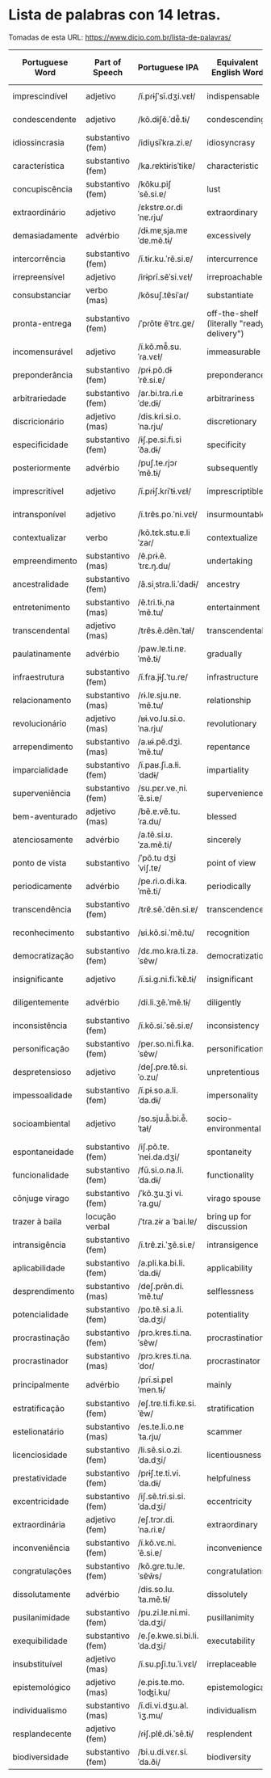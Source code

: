 # Lista de palabras con 14 letras.

Tomadas de esta URL: https://www.dicio.com.br/lista-de-palavras/ 

| Portuguese Word     | Part of Speech     | Portuguese IPA          | Equivalent English Word    | English IPA (USA)       | Equivalent Spanish Word | Spanish IPA (Latin American) | Word No. |
|---------------------|--------------------|-------------------------|---------------------------|-------------------------|-------------------------|-----------------------------|----------|
| imprescindível      | adjetivo           | /ĩ.pɾɨʃˈsĩ.dʒi.vɛɫ/   | indispensable             | /ˌɪndɪˈspɛnsəbəl/      | imprescindible         | /impɾesinˈdible/   |          |
| condescendente     | adjetivo           | /kõ.dɨʃẽ.ˈdẽ̃.tɨ/     | condescending             | /ˌkɑndɪˈsɛndɪŋ/        | condescendiente       | /kondethenˈdjente/ |          |
| idiossincrasia     | substantivo (fem)  | /idiu̯sĩˈkɾa.zi.ɐ/      | idiosyncrasy              | /ˌɪdiəˈsɪŋkrəsi/       | idiosincrasia         | /idjosinˈkɾasja/   |          |
| característica     | substantivo (fem)  | /ka.ɾɐktɨɾisˈtikɐ/     | characteristic            | /ˌkærɪktəˈrɪstɪk/     | característica         | /karakteˈɾistika/  |          |
| concupiscência     | substantivo (fem)  | /kõku.piʃˈsẽ.si.ɐ/     | lust                      | /lʌst/                  | concupiscencia         | /konkupisˈθjenθja/ |          |
| extraordinário     | adjetivo           | /ɛkstɾɐ.oɾ.diˈnɐ.ɾju/   | extraordinary             | /ɪkˌstrɔrdəˈnɛri/     | extraordinario         | /ekstɾaoɾðiˈnaɾjo/ |          |
| demasiadamente     | advérbio           | /dɨ.mɐˌsja.mɐˈdɐ.mẽ.tɨ/ | excessively               | /ɪkˈsɛsɪvli/            | demasiadamente         | /demaˌsjaˈðamente/ |          |
| intercorrência     | substantivo (fem)  | /ĩ.tɨɾ.ku.ˈrẽ.si.ɐ/     | intercurrence             | /ˌɪntərˈkɜːrəns/      | intercurrencia         | /intɛrkurˈɛnsja/   |          |
| irrepreensível     | adjetivo           | /irɨpɾĩ.sẽˈsi.vɛɫ/     | irreproachable            | /ˌɪrɪˈproʊtʃəbl/      | irreprochable         | /irɛproˈʧable/    |          |
| consubstanciar     | verbo (mas)        | /kõsuʃ.tɐ̃siˈaɾ/       | substantiate              | /səbˈstænʃiˌeɪt/       | consubstanciar         | /konsubstanˈθjaɾ/ |          |
| pronta-entrega     | substantivo (fem)  | /ˈpɾõtɐ ẽˈtɾɛ.ɡɐ/     | off-the-shelf (literally "ready delivery") | /ˌɔf ðə ˈʃɛlf/ | pronta entrega         | /ˈpɾonta enˈtɾeɣa/ |          |
| incomensurável     | adjetivo           | /ĩ.kõ.mẽ̃.su.ˈɾa.vɛɫ/  | immeasurable              | /ɪˈmɛʒərəbəl/           | inmensurable          | /inmensuɾaˈble/    |          |
| preponderância     | substantivo (fem)| /pɾɨ.põ.dɨˈrɐ̃.si.ɐ/     | preponderance             | /prɪˈpɒndərəns/           | preponderancia          | /preponeˈðɾansja/   |          |
| arbitrariedade    | substantivo (fem)| /aɾ.bi.tɾa.ɾi.eˈdɐ.dɨ/    | arbitrariness             | /ˌɑrˈbɪtrərɪnəs/         | arbitrariedad           | /arbitraɾjeˈðað/   |          |
| discricionário    | adjetivo (mas)   | /dis.kɾi.si.o.ˈna.ɾju/    | discretionary             | /dɪˈskrɛʃəˌnɛri/         | discrecionario          | /diskɾesjoˈnaɾjo/   |          |
| especificidade    | substantivo (fem)| /ɨʃ.pe.si.fi.siˈða.dɨ/   | specificity               | /ˌspɛsɪˈfɪsəti/          | especificidad           | /espesifisiˈðað/   |          |
| posteriormente    | advérbio         | /puʃ.te.ɾjɔɾˈmẽ.tɨ/     | subsequently              | /ˈsʌbsɪkwəntli/          | posteriormente          | /posteɾjoɾmenˈte/  |          |
| imprescritível    | adjetivo         | /ĩ.pɾɨʃ.kɾiˈtɨ.vɛɫ/     | imprescriptible           | /ɪmprɪˈskrɪptəbl/         | imprescriptible         | /impreskɾipˈtible/ |          |
| intransponível    | adjetivo         | /ĩ.tɾɐ̃s.po.ˈni.vɛɫ/     | insurmountable           | /ˌɪnsərˈmaʊntəbəl/       | intransponible          | /intranspoˈnible/  |          |
| contextualizar    | verbo            | /kõ.tɛk.stu.ɐ.liˈzaɾ/    | contextualize             | /kənˈtɛkstjuəˌlaɪz/      | contextualizar          | /kontekstwaliˈsaɾ/ |          |
| empreendimento    | substantivo (mas)| /ẽ.pɾɨ.ẽ.ˈtɾɛ.ŋ.du/     | undertaking               | /ˌʌndərˈteɪkɪŋ/          | emprendimiento          | /emprendiˈmjento/  |          |
| ancestralidade    | substantivo (fem)| /ã.siˌstɾa.li.ˈdadɨ/    | ancestry                  | /ˈænˌsɛstri/             | ancestralidad           | /ansesˌtɾaliˈðað/  |          |
| entretenimento     | substantivo (mas)| /ẽ.tɾi.tɨ.ˌnaˈmẽ.tu/    | entertainment             | /ˌɛntərˈteɪnmənt/        | entretenimiento         | /entreteˈnimiento/ |          |
| transcendental    | adjetivo (mas)   | /tɾɐ̃s.ẽ.dẽn.ˈtaɫ/      | transcendental            | /ˌtrænsɛnˈdɛntəl/         | transcendental          | /transendenˈtal/   |          |
| paulatinamente    | advérbio         | /paw.lɐ.ti.nɐ.ˈmẽ.tɨ/   | gradually                 | /ˈɡrædʒuəli/             | paulatinamente          | /pawlaˌtinaˈmente/ |          |
| infraestrutura    | substantivo (fem)| /ĩ.fɾa.jɨʃ.ˈtu.ɾɐ/       | infrastructure            | /ˌɪnfrəˈstrʌktʃər/       | infraestructura         | /infɾaeˈstruktura/ |          |
| relacionamento    | substantivo (mas)| /ɾɨ.lɐ.sju.nɐ.ˈmẽ.tu/    | relationship              | /rɪˈleɪʃənʃɪp/           | relacionamiento         | /re-lah-sjo-namjen-to/ |          |
| revolucionário    | adjetivo (mas)   | /ʁɨ.vo.lu.si.o.ˈna.ɾju/  | revolutionary             | /ˌrɛvəˈluʃəˌnɛri/        | revolucionario          | /re-vo-loo-sjo-nah-reeo/ |          |
| arrependimento    | substantivo (mas)| /a.ʁɨ.pẽ.dʒi.ˈmẽ.tu/    | repentance                | /rɪˈpɛntəns/             | arrepentimiento         | /a-re-pen-tee-myen-to/ |          |
| imparcialidade    | substantivo (fem)| /ĩ.paʁ.ʃi.a.ɫi.ˈdadɨ/   | impartiality              | /ˌɪmˌpɑrʃiˈæləti/        | imparcialidad          | /impar-sja-lee-dahd/ |          |
| superveniência    | substantivo (fem)| /su.pɛɾ.ve.ˌni.ˈẽ.si.ɐ/ | supervenience             | /ˌsuːpərˈviːniəns/        | superveniencia         | /su-per-ve-njen-thyah/ |          |
| bem-aventurado    | adjetivo (mas)   | /bẽ.ɐ.vẽ.tu.ˈɾa.du/     | blessed                   | /blɛst/                   | bienaventurado          | /bjena-ven-tu-ra-do/ |          |
| atenciosamente    | advérbio        | /a.tẽ.si.ʊ.ˈza.mẽ.ti/   | sincerely                  | /sɪnˈsɪrəli/             | atentamente              | /atenˈtamente/            |          |
| ponto de vista    | substantivo     | /ˈpõ.tu dʒi ˈviʃ.tɐ/     | point of view              | /pɔɪnt ʌv vjuː/           | punto de vista           | /ˈpunto de ˈbista/        |          |
| periodicamente    | advérbio        | /pe.ɾi.o.di.ka.ˈmẽ.ti/   | periodically               | /ˌpɪriəˈdɒdɪkəli/        | periódicamente           | /pe.ˌɾjoðikaˈmente/       |          |
| transcendência    | substantivo (fem)| /tɾɐ̃.sẽ.ˈdẽn.si.ɐ/     | transcendence              | /trænˈsɛndəns/            | trascendencia            | /tɾasenˈdenθja/           |          |
| reconhecimento    | substantivo     | /ʁi.kõ.si.ˈmẽ.tu/        | recognition                | /ˌrɛkəɡˈnɪʃən/           | reconocimiento           | /rekonosjeˈmjento/        |          |
| democratização    | substantivo (fem)| /dɛ.mo.kɾa.ti.za.ˈsɐ̃w/  | democratization            | /dɪˌmɑːkrətaɪˈzeɪʃən/    | democratización          | /demokratizaˈsjon/        |          |
| insignificante    | adjetivo        | /ĩ.si.ɡ.ni.fi.ˈkɐ̃.tɨ/   | insignificant              | /ˌɪnsɪɡˈnɪfɪkənt/        | insignificante           | /insijni-fiˈkante/        |          |
| diligentemente    | advérbio        | /di.li.ʒẽ.ˈmẽ.tɨ/       | diligently                 | /ˈdɪlɪdʒəntli/            | diligentemente           | /di.li.ʒenˈtemente/       |          |
| inconsistência    | substantivo (fem)| /ĩ.kõ.si.ˈsẽ.si.ɐ/     | inconsistency              | /ˌɪnkənˈsɪstənsi/        | inconsistencia           | /inkonsistenˈθja/        |          |
| personificação    | substantivo (fem)| /peɾ.so.ni.fi.ka.ˈsɐ̃w/  | personification            | /pərˌsɑːnɪfɪˈkeɪʃən/     | personificación          | /peɾsonifikasiˈon/        |          |
| despretensioso       | adjetivo          | /deʃ.pɾe.tẽ.si.ˈo.zu/  | unpretentious            | /ʌnprɪˈtɛnʃəs/           | despretensioso           | /despretensiˈoso/         |          |
| impessoalidade       | substantivo (fem) | /ĩ.pɨ.so.a.li.ˈda.dɨ/   | impersonality            | /ˌɪmpərˌsəˈnæləti/      | impersonalidad           | /impeɾsonaliˈdad/         |          |
| socioambiental      | adjetivo          | /so.sju.ã̃.bi.ẽ̃.ˈtaɫ/ | socio-environmental      | /ˌsoʊsiəʊɪnˌvaɪrənˈmɛntəl/ | socioambiental           | /sosjoamˌbjentaˈal/      |          |
| espontaneidade       | substantivo (fem) | /iʃ.põ.tɐ.ˈnei.da.dʒi/  | spontaneity              | /spɑnˈteɪniəti/           | espontaneidad            | /esponˌtaneiˈðað/         |          |
| funcionalidade       | substantivo (fem) | /fũ.si.o.na.li.ˈda.dɨ/ | functionality            | /ˌfʌŋkʃəˌnæləˈtɪti/     | funcionalidad            | /funθjonalidaˈð/         |          |
| cônjuge virago       | substantivo (fem) | /ˈkõ.ʒu.ʒi vi.ˈɾa.ɡu/  | virago spouse            | /vɪˈreɪɡoʊ spaʊs/        | cónyuge virago           | /ˈkonʝuɣe viˈɾaɣo/       |          |
| trazer à baila       | locução verbal    | /ˈtɾa.zɨɾ a ˈbai.lɐ/    | bring up for discussion  | /brɪŋ ʌp fɔr dɪˈskʌʃən/   | traer a colación         | /tɾaˈeɾ a kolaˈsjon/      |          |
| intransigência       | substantivo (fem) | /ĩ.tɾɐ̃.zi.ˈʒẽ.si.ɐ/   | intransigence            | /ɪnˈtrænsɪdʒəns/         | intransigencia           | /intɾansiˈxensja/         |          |
| aplicabilidade       | substantivo (fem) | /a.pli.ka.bi.li.ˈda.dɨ/ | applicability            | /ˌæplɪkəˌbɪləˈtɪti/      | aplicabilidad            | /aplikabiˈliðað/         |          |
| desprendimento       | substantivo (mas) | /deʃ.pɾẽn.di.ˈmẽ.tu/   | selflessness             | /ˌsɛlfˈlɛs.nəs/           | desprendimiento          | /despɾendimiˈento/        |          |
| potencialidade    | substantivo (fem) | /po.tẽ.si.a.li.ˈda.dʒi/ | potentiality             | /pəˌtɛnʃiˈæləti/         | potencialidad            | /potenθialidad/         |          |
| procrastinação   | substantivo (fem) | /pɾɔ.kɾɐs.ti.na.ˈsɐ̃w/  | procrastination          | /proʊˌkræs.tɪˈneɪʃən/    | procrastinación          | /prokɾastinaˈθjon/       |          |
| procrastinador   | substantivo (mas) | /pɾɔ.kɾɐs.ti.na.ˈdoɾ/  | procrastinator           | /proʊˈkræs.təˌneɪ.tər/   | procrastinador           | /prokɾastinaˈðoɾ/       |          |
| principalmente   | advérbio       | /pɾĩ.si.pɐlˈmen.tɨ/     | mainly                   | /ˈmeɪnli/                 | principalmente           | /pɾinθipalˈmen̩te/      |          |
| estratificação   | substantivo (fem) | /eʃ.tɾɐ.ti.fi.kɐ.si.ˈɐ̃w/ | stratification           | /ˌstrætɪfɪˈkeɪʃən/      | estratificación           | /estɾatifikasiˈon/      |          |
| estelionatário   | substantivo (mas) | /es.te.li.o.nɐˈta.ɾju/   | scammer                  | /ˈskæmər/                | estafador                 | /estafaˈðoɾ/             |          |
| licenciosidade   | substantivo (fem) | /li.sẽ.si.o.zi.ˈda.dʒi/ | licentiousness           | /lɪˈsɛnʃəsˌnəs/          | licenciosidad            | /lisensjoˈsiðad/        |          |
| prestatividade   | substantivo (fem) | /pɾɨʃ.tɐ.ti.vi.ˈda.dɨ/  | helpfulness              | /ˈhɛlpfəlnəs/            | prestatividad            | /prestatiβiˈðað/        |          |
| excentricidade   | substantivo (fem) | /iʃ.sẽ.tɾi.si.si.ˈda.dʒi/ | eccentricity            | /ɪkˌsɛnˈtrɪsəti/          | excentricidad            | /ekstentɾisiˈðað/      |          |
| extraordinária   | adjetivo (fem) | /eʃ.tɾɔɾ.di.ˈna.ɾi.ɐ/  | extraordinary            | /ɪkˈstrɔrdəˌnɛri/        | extraordinaria            | /ekstɾaoɾdiˈnaɾja/      |          |
| inconveniência     | substantivo (fem) | /ĩ.kõ.vɛ.ni.ˈẽ.si.ɐ/      | inconvenience          | /ˌɪnkənˈviːniəns/      | inconveniencia          | /iŋkonbenjenˈθja/      |          |
| congratulações     | substantivo (fem) | /kõ.gɾɐ.tu.lɐ.ˈsɐ̃w̃s/     | congratulations        | /kənˌɡrætjʊˈleɪʃənz/   | felicitaciones         | /felisitaˈsjones/      |          |
| dissolutamente     | advérbio       | /dis.so.lu.ˈta.mẽ.tɨ/      | dissolutely             | /dɪˈsɒljuːtli/         | disolutamente          | /disolutaˈmente/        |          |
| pusilanimidade     | substantivo (fem) | /pu.zi.lɐ.ni.mi.ˈda.dʒi/    | pusillanimity           | /ˌpjuːsɪˈlænɪməti/     | pusilanimidad          | /pusilanimiˈðað/       |          |
| exequibilidade     | substantivo (fem) | /e.ʃe.kwe.si.bi.li.ˈda.dʒi/ | executability          | /ɪɡˌzɛkjʊtəˈbɪləti/    | ejecutabilidad         | /exekutabi.liˈðað/     |          |
| insubstituível     | adjetivo (mas) | /ĩ.su.pʃi.tu.ˈi.vɛl/       | irreplaceable           | /ɪrɪˈpleɪsəbəl/        | insustituible          | /insustituˈiβle/       |          |
| epistemológico     | adjetivo (mas) | /e.pis.te.mo.ˈloʤi.ku/     | epistemological         | /ɪˌpɪstɪməˈlɒdʒɪkəl/   | epistemológico         | /epistemoloˈxiko/      |          |
| individualismo    | substantivo (mas) | /ĩ.di.vi.dʒu.al.ˈiʒ.mu/   | individualism           | /ˌɪndɪˈvɪdʒuəˌlɪzəm/  | individualismo         | /indibidjualiˈsimo/    |          |
| resplandecente     | adjetivo (fem) | /ɾɨʃ.plɐ̃.dɨ.ˈsẽ.tɨ/      | resplendent             | /rɪˈsplɛndənt/         | resplandeciente         | /resplandenˈsjente/    |          |
| biodiversidade     | substantivo (fem) | /bi.u.di.vɛɾ.si.ˈda.ði/    | biodiversity            | /ˌbaɪoʊdaɪˈvɜrsəti/    | biodiversidad          | /biodiβersiˈðað/       |          |
